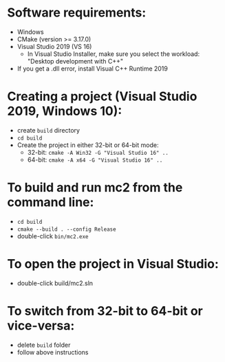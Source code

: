 # Software requirements:
- Windows
- CMake (version >= 3.17.0)
- Visual Studio 2019 (VS 16)
	- In Visual Studio Installer, make sure you select the workload: "Desktop development with C++"
- If you get a .dll error, install Visual C++ Runtime 2019

# Creating a project (Visual Studio 2019, Windows 10):
- create `build` directory
- `cd build`
- Create the project in either 32-bit or 64-bit mode:
  - 32-bit: `cmake -A Win32 -G "Visual Studio 16" ..`
  - 64-bit: `cmake -A x64 -G "Visual Studio 16" ..`

# To build and run mc2 from the command line:
- `cd build`
- `cmake --build . --config Release`
- double-click `bin/mc2.exe`

# To open the project in Visual Studio:
- double-click build/mc2.sln

# To switch from 32-bit to 64-bit or vice-versa:
- delete `build` folder
- follow above instructions

